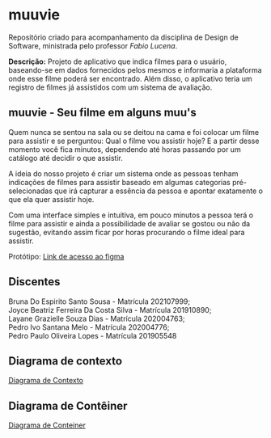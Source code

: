 # muuvie
Repositório criado para acompanhamento da disciplina de Design de Software, ministrada pelo professor <i>Fabio Lucena</i>.

<b>Descrição:</b>
Projeto de aplicativo que indica filmes para o usuário, baseando-se em dados fornecidos pelos mesmos e informaria a plataforma onde esse filme poderá ser encontrado. Além disso, o aplicativo teria um registro de filmes já assistidos com um sistema de avaliação.
<br>

## muuvie - Seu filme em alguns muu's
Quem nunca se sentou na sala ou se deitou na cama e foi colocar um filme para assistir e se perguntou: Qual o filme vou assistir hoje? E a partir desse momento você fica minutos, dependendo até horas passando por um catálogo até decidir o que assistir.

A ideia do nosso projeto é criar um sistema onde as pessoas tenham indicações de filmes para assistir baseado em algumas categorias pré-selecionadas que irá capturar a essência da pessoa e apontar exatamente o que ela quer assistir hoje.

Com uma interface simples e intuitiva, em pouco minutos a pessoa terá o filme para assistir e ainda a possibilidade de avaliar se gostou ou não da sugestão, evitando assim ficar por horas procurando o filme ideal para assistir.

Protótipo: [Link de acesso ao figma](https://www.figma.com/proto/3BouSZzPDmVwEkjrNSf8zA/app-muuvie?node-id=344%3A6533&starting-point-node-id=344%3A6533)
<br>

## Discentes
Bruna Do Espirito Santo Sousa - Matrícula 202107999; <br>
Joyce Beatriz Ferreira Da Costa Silva - Matrícula 201910890; <br>
Layane Grazielle Souza Dias - Matrícula 202004763; <br>
Pedro Ivo Santana Melo - Matrícula 202004776; <br>
Pedro Paulo Oliveira Lopes - Matrícula 201905548

## Diagrama de contexto
[Diagrama de Contexto](Diagramas/DiagramaDeContexto.pdf)
## Diagrama de Contêiner
[Diagrama de Conteiner](Diagramas/DiagramaDeConteiner.pdf)
